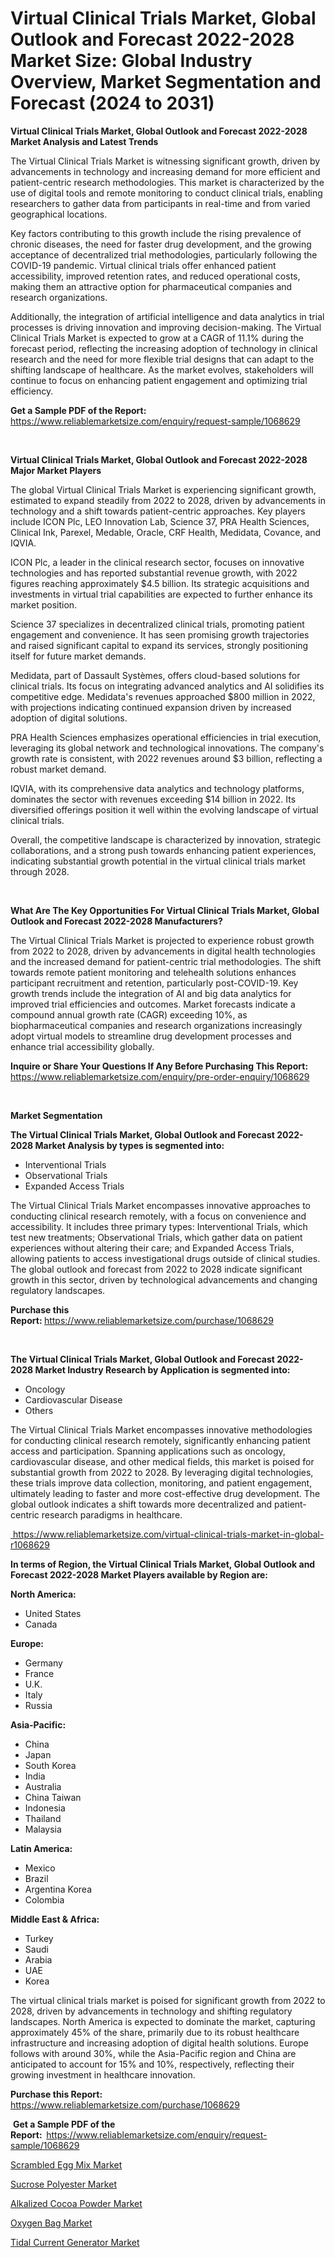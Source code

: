 <p><h1>Virtual Clinical Trials Market, Global Outlook and Forecast 2022-2028 Market Size: Global Industry Overview, Market Segmentation and Forecast (2024 to 2031)</h1></p><p><strong>Virtual Clinical Trials Market, Global Outlook and Forecast 2022-2028 Market Analysis and Latest Trends</strong></p>
<p><p>The Virtual Clinical Trials Market is witnessing significant growth, driven by advancements in technology and increasing demand for more efficient and patient-centric research methodologies. This market is characterized by the use of digital tools and remote monitoring to conduct clinical trials, enabling researchers to gather data from participants in real-time and from varied geographical locations. </p><p>Key factors contributing to this growth include the rising prevalence of chronic diseases, the need for faster drug development, and the growing acceptance of decentralized trial methodologies, particularly following the COVID-19 pandemic. Virtual clinical trials offer enhanced patient accessibility, improved retention rates, and reduced operational costs, making them an attractive option for pharmaceutical companies and research organizations.</p><p>Additionally, the integration of artificial intelligence and data analytics in trial processes is driving innovation and improving decision-making. The Virtual Clinical Trials Market is expected to grow at a CAGR of 11.1% during the forecast period, reflecting the increasing adoption of technology in clinical research and the need for more flexible trial designs that can adapt to the shifting landscape of healthcare. As the market evolves, stakeholders will continue to focus on enhancing patient engagement and optimizing trial efficiency.</p></p>
<p><strong>Get a Sample PDF of the Report:&nbsp;</strong> <a href="https://www.reliablemarketsize.com/enquiry/request-sample/1068629">https://www.reliablemarketsize.com/enquiry/request-sample/1068629</a></p>
<p>&nbsp;</p>
<p><strong>Virtual Clinical Trials Market, Global Outlook and Forecast 2022-2028 Major Market Players</strong></p>
<p><p>The global Virtual Clinical Trials Market is experiencing significant growth, estimated to expand steadily from 2022 to 2028, driven by advancements in technology and a shift towards patient-centric approaches. Key players include ICON Plc, LEO Innovation Lab, Science 37, PRA Health Sciences, Clinical Ink, Parexel, Medable, Oracle, CRF Health, Medidata, Covance, and IQVIA.</p><p>ICON Plc, a leader in the clinical research sector, focuses on innovative technologies and has reported substantial revenue growth, with 2022 figures reaching approximately $4.5 billion. Its strategic acquisitions and investments in virtual trial capabilities are expected to further enhance its market position.</p><p>Science 37 specializes in decentralized clinical trials, promoting patient engagement and convenience. It has seen promising growth trajectories and raised significant capital to expand its services, strongly positioning itself for future market demands.</p><p>Medidata, part of Dassault Systèmes, offers cloud-based solutions for clinical trials. Its focus on integrating advanced analytics and AI solidifies its competitive edge. Medidata's revenues approached $800 million in 2022, with projections indicating continued expansion driven by increased adoption of digital solutions.</p><p>PRA Health Sciences emphasizes operational efficiencies in trial execution, leveraging its global network and technological innovations. The company's growth rate is consistent, with 2022 revenues around $3 billion, reflecting a robust market demand.</p><p>IQVIA, with its comprehensive data analytics and technology platforms, dominates the sector with revenues exceeding $14 billion in 2022. Its diversified offerings position it well within the evolving landscape of virtual clinical trials.</p><p>Overall, the competitive landscape is characterized by innovation, strategic collaborations, and a strong push towards enhancing patient experiences, indicating substantial growth potential in the virtual clinical trials market through 2028.</p></p>
<p>&nbsp;</p>
<p><strong>What Are The Key Opportunities For Virtual Clinical Trials Market, Global Outlook and Forecast 2022-2028 Manufacturers?</strong></p>
<p><p>The Virtual Clinical Trials Market is projected to experience robust growth from 2022 to 2028, driven by advancements in digital health technologies and the increased demand for patient-centric trial methodologies. The shift towards remote patient monitoring and telehealth solutions enhances participant recruitment and retention, particularly post-COVID-19. Key growth trends include the integration of AI and big data analytics for improved trial efficiencies and outcomes. Market forecasts indicate a compound annual growth rate (CAGR) exceeding 10%, as biopharmaceutical companies and research organizations increasingly adopt virtual models to streamline drug development processes and enhance trial accessibility globally.</p></p>
<p><strong>Inquire or Share Your Questions If Any Before Purchasing This Report:</strong> <a href="https://www.reliablemarketsize.com/enquiry/pre-order-enquiry/1068629">https://www.reliablemarketsize.com/enquiry/pre-order-enquiry/1068629</a></p>
<p>&nbsp;</p>
<p><strong>Market Segmentation</strong></p>
<p><strong>The Virtual Clinical Trials Market, Global Outlook and Forecast 2022-2028 Market Analysis by types is segmented into:</strong></p>
<p><ul><li>Interventional Trials</li><li>Observational Trials</li><li>Expanded Access Trials</li></ul></p>
<p><p>The Virtual Clinical Trials Market encompasses innovative approaches to conducting clinical research remotely, with a focus on convenience and accessibility. It includes three primary types: Interventional Trials, which test new treatments; Observational Trials, which gather data on patient experiences without altering their care; and Expanded Access Trials, allowing patients to access investigational drugs outside of clinical studies. The global outlook and forecast from 2022 to 2028 indicate significant growth in this sector, driven by technological advancements and changing regulatory landscapes.</p></p>
<p><strong>Purchase this Report:&nbsp;</strong><a href="https://www.reliablemarketsize.com/purchase/1068629">https://www.reliablemarketsize.com/purchase/1068629</a></p>
<p>&nbsp;</p>
<p><strong>The Virtual Clinical Trials Market, Global Outlook and Forecast 2022-2028 Market Industry Research by Application is segmented into:</strong></p>
<p><ul><li>Oncology</li><li>Cardiovascular Disease</li><li>Others</li></ul></p>
<p><p>The Virtual Clinical Trials Market encompasses innovative methodologies for conducting clinical research remotely, significantly enhancing patient access and participation. Spanning applications such as oncology, cardiovascular disease, and other medical fields, this market is poised for substantial growth from 2022 to 2028. By leveraging digital technologies, these trials improve data collection, monitoring, and patient engagement, ultimately leading to faster and more cost-effective drug development. The global outlook indicates a shift towards more decentralized and patient-centric research paradigms in healthcare.</p></p>
<p><a href="https://www.reliablemarketsize.com/virtual-clinical-trials-market-in-global-r1068629">&nbsp;https://www.reliablemarketsize.com/virtual-clinical-trials-market-in-global-r1068629</a></p>
<p><strong>In terms of Region, the Virtual Clinical Trials Market, Global Outlook and Forecast 2022-2028 Market Players available by Region are:</strong></p>
<p>
    <p> <strong> North America: </strong>
        <ul>
            <li>United States</li>
            <li>Canada</li>
        </ul>
        </p> 
    <p> <strong> Europe: </strong>
        <ul>
            <li>Germany</li>
            <li>France</li>
            <li>U.K.</li>
            <li>Italy</li>
            <li>Russia</li>
        </ul>
        </p> 
    <p> <strong> Asia-Pacific: </strong>
        <ul>
            <li>China</li>
            <li>Japan</li>
            <li>South Korea</li>
            <li>India</li>
            <li>Australia</li>
            <li>China Taiwan</li>
            <li>Indonesia</li>
            <li>Thailand</li>
            <li>Malaysia</li>
        </ul>
        </p> 
    <p> <strong> Latin America: </strong>
        <ul>
            <li>Mexico</li>
            <li>Brazil</li>
            <li>Argentina Korea</li>
            <li>Colombia</li>
        </ul>
        </p> 
    <p> <strong> Middle East & Africa: </strong>
        <ul>
            <li>Turkey</li>
            <li>Saudi</li>
            <li>Arabia</li>
            <li>UAE</li>
            <li>Korea</li>
        </ul>
    </p>
    </p>
<p><p>The virtual clinical trials market is poised for significant growth from 2022 to 2028, driven by advancements in technology and shifting regulatory landscapes. North America is expected to dominate the market, capturing approximately 45% of the share, primarily due to its robust healthcare infrastructure and increasing adoption of digital health solutions. Europe follows with around 30%, while the Asia-Pacific region and China are anticipated to account for 15% and 10%, respectively, reflecting their growing investment in healthcare innovation.</p></p>
<p><strong>Purchase this Report: </strong><a href="https://www.reliablemarketsize.com/purchase/1068629">https://www.reliablemarketsize.com/purchase/1068629</a></p>
<p>&nbsp;<strong>Get a Sample PDF of the Report:&nbsp;&nbsp;</strong><a href="https://www.reliablemarketsize.com/enquiry/request-sample/1068629">https://www.reliablemarketsize.com/enquiry/request-sample/1068629</a></p>
<p><strong></strong></p>
<p><p><a href="https://medium.com/@gideonruivoozs/the-scrambled-egg-mix-market-has-experienced-impressive-growth-in-recent-years-expanding-its-c8b8b98c716e">Scrambled Egg Mix Market</a></p><p><a href="https://issuu.com/reportprime-2/docs/sucrose-polyester-market-size-2030._8562f73d317a58">Sucrose Polyester Market</a></p><p><a href="https://medium.com/@gideonruivoozs/this-report-aims-to-deliver-an-in-depth-analysis-of-the-global-alkalized-cocoa-powder-market-f5b44a6f2052">Alkalized Cocoa Powder Market</a></p><p><a href="https://www.linkedin.com/pulse/oxygen-bag-market-size-share-trends-analysis-report-product-metal-33s9c?trackingId=Nb2Y%2BnG8QWemjVa8x35eqA%3D%3D">Oxygen Bag Market</a></p><p><a href="https://www.linkedin.com/pulse/what-driving-global-tidal-current-generator-market-dive-wufcf?trackingId=kRYqXhHBTzGmKOc0TmdbXw%3D%3D">Tidal Current Generator Market</a></p></p>